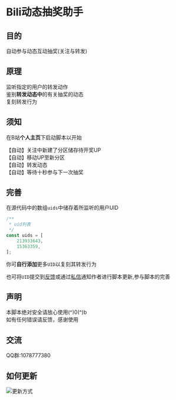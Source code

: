 # Bili动态抽奖助手
## 目的
自动参与动态互动抽奖(关注与转发)
## 原理
监听指定的用户的转发动作  
鉴别**转发动态中**的有关抽奖的动态  
复刻转发行为
## 须知
在B站**个人主页**下启动脚本以开始  

【自动】关注中新建了分区储存待开奖UP  
【自动】移动UP至新分区  
【自动】转发动态  
【自动】等待十秒参与下一次抽奖
## 完善
在源代码中的数组`uids`中储存着所监听的用户UID
```javascript
/**
 * uid列表
 */
const uids = [
    213931643,
    15363359,
];
```
你可**自行添加**更多`UID`以复刻其转发行为  

也可将`UID`提交到[反馈](https://greasyfork.org/zh-CN/scripts/412468-bili%E5%8A%A8%E6%80%81%E6%8A%BD%E5%A5%96%E5%8A%A9%E6%89%8B/feedback)或通过[私信](https://space.bilibili.com/347692085/)通知作者进行脚本更新,参与脚本的完善
## 声明
本脚本绝对安全请放心使用(^)0(^)b  
如有任何错误请反馈，感谢使用
## 交流
QQ群:1078777380
## 如何更新
![更新方式](https://ftp.bmp.ovh/imgs/2020/10/09a1059612983cc1.png)
